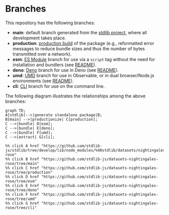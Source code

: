 <!--

@license Apache-2.0

Copyright (c) 2023 The Stdlib Authors.

Licensed under the Apache License, Version 2.0 (the "License");
you may not use this file except in compliance with the License.
You may obtain a copy of the License at

    http://www.apache.org/licenses/LICENSE-2.0

Unless required by applicable law or agreed to in writing, software
distributed under the License is distributed on an "AS IS" BASIS,
WITHOUT WARRANTIES OR CONDITIONS OF ANY KIND, either express or implied.
See the License for the specific language governing permissions and
limitations under the License.

-->

# Branches

This repository has the following branches:

-   **main**: default branch generated from the [stdlib project][stdlib-url], where all development takes place.
-   **production**: [production build][production-url] of the package (e.g., reformatted error messages to reduce bundle sizes and thus the number of bytes transmitted over a network).
-   **esm**: [ES Module][esm-url] branch for use via a `script` tag without the need for installation and bundlers (see [README][esm-readme]).
-   **deno**: [Deno][deno-url] branch for use in Deno (see [README][deno-readme]).
-   **umd**: [UMD][umd-url] branch for use in Observable, or in dual browser/Node.js environments (see [README][umd-readme]).
-   **cli**: [CLI][cli-url] branch for use on the command line.

The following diagram illustrates the relationships among the above branches:

```mermaid
graph TD;
A[stdlib]-->|generate standalone package|B;
B[main] -->|productionize| C[production];
C -->|bundle| D[esm];
C -->|bundle| E[deno];
C -->|bundle| F[umd];
C -->|extract| G[cli];

%% click A href "https://github.com/stdlib-js/stdlib/tree/develop/lib/node_modules/%40stdlib/datasets/nightingales-rose"
%% click B href "https://github.com/stdlib-js/datasets-nightingales-rose/tree/main"
%% click C href "https://github.com/stdlib-js/datasets-nightingales-rose/tree/production"
%% click D href "https://github.com/stdlib-js/datasets-nightingales-rose/tree/esm"
%% click E href "https://github.com/stdlib-js/datasets-nightingales-rose/tree/deno"
%% click F href "https://github.com/stdlib-js/datasets-nightingales-rose/tree/umd"
%% click G href "https://github.com/stdlib-js/datasets-nightingales-rose/tree/cli"
```

[stdlib-url]: https://github.com/stdlib-js/stdlib/tree/develop/lib/node_modules/%40stdlib/datasets/nightingales-rose
[production-url]: https://github.com/stdlib-js/datasets-nightingales-rose/tree/production
[deno-url]: https://github.com/stdlib-js/datasets-nightingales-rose/tree/deno
[deno-readme]: https://github.com/stdlib-js/datasets-nightingales-rose/blob/deno/README.md
[umd-url]: https://github.com/stdlib-js/datasets-nightingales-rose/tree/umd
[umd-readme]: https://github.com/stdlib-js/datasets-nightingales-rose/blob/umd/README.md
[esm-url]: https://github.com/stdlib-js/datasets-nightingales-rose/tree/esm
[esm-readme]: https://github.com/stdlib-js/datasets-nightingales-rose/blob/esm/README.md
[cli-url]: https://github.com/stdlib-js/datasets-nightingales-rose/tree/cli